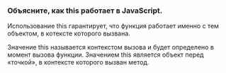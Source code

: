 ### Объясните, как this работает в JavaScript.

Использование this гарантирует, что функция работает именно с тем объектом, в котексте которого вызвана.

Значение this называется контекстом вызова и будет определено в момент вызова функции. Значением this является объект перед «точкой», в контексте которого вызван метод.